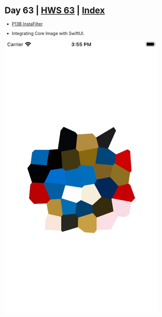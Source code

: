 # Day 63 | [HWS 63](https://www.hackingwithswift.com/100/swiftui/63) | [Index](https://github.com/JulesMoorhouse/100DaysOfSwiftUI/blob/main/README.md)

 - [P13B InstaFilter](https://github.com/JulesMoorhouse/100DaysOfSwiftUI/blob/main/P13B%20InstaFilter/P13B%20InstaFilter/ContentView.swift)
 
 - Integrating Core Image with SwiftUI.

<img src="../Images/day63b.png" />

